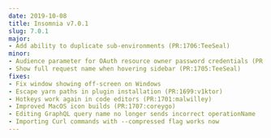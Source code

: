 ```yaml
---
date: 2019-10-08
title: Insomnia v7.0.1
slug: 7.0.1
major:
- Add ability to duplicate sub-environments (PR:1706:TeeSeal)
minor:
- Audience parameter for OAuth resource owner password credentials (PR:1677:CodyDWJones)
- Show full request name when hovering sidebar (PR:1705:TeeSeal)
fixes:
- Fix window showing off-screen on Windows
- Escape yarn paths in plugin installation (PR:1699:v1ktor)
- Hotkeys work again in code editors (PR:1701:malwilley)
- Improved MacOS icon builds (PR:1707:coreygo)
- Editing GraphQL query name no longer sends incorrect operationName
- Importing Curl commands with --compressed flag works now
---
```

